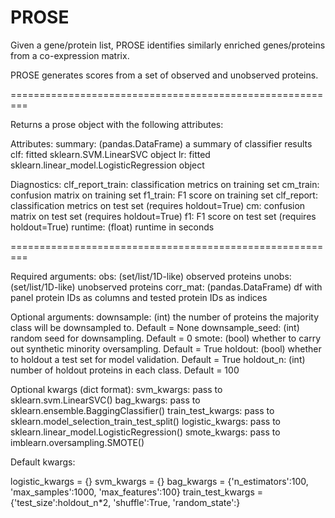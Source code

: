 # PROSE
Given a gene/protein list, PROSE identifies similarly enriched genes/proteins from a co-expression matrix. 

PROSE generates scores from a set of observed and unobserved proteins.

=========================================================

Returns a prose object with the following attributes:

Attributes:
summary: (pandas.DataFrame) a summary of classifier results
clf: fitted sklearn.SVM.LinearSVC object
lr: fitted sklearn.linear_model.LogisticRegression object

Diagnostics:
clf_report_train: classification metrics on training set
cm_train: confusion matrix on training set
f1_train: F1 score on training set
clf_report: classification metrics on test set (requires holdout=True)
cm: confusion matrix on test set (requires holdout=True)
f1: F1 score on test set (requires holdout=True)
runtime: (float) runtime in seconds

=========================================================

Required arguments:
obs: (set/list/1D-like) observed proteins
unobs: (set/list/1D-like) unobserved proteins
corr_mat: (pandas.DataFrame) df with panel protein IDs as columns and tested protein IDs as indices
    
Optional arguments:
downsample: (int) the number of proteins the majority class will be downsampled to. Default = None
downsample_seed: (int) random seed for downsampling. Default = 0
smote: (bool) whether to carry out synthetic minority oversampling. Default = True
holdout: (bool) whether to holdout a test set for model validation. Default = True
holdout_n: (int) number of holdout proteins in each class. Default = 100

Optional kwargs (dict format):
svm_kwargs: pass to sklearn.svm.LinearSVC()
bag_kwargs: pass to sklearn.ensemble.BaggingClassifier()
train_test_kwargs: pass to sklearn.model_selection_train_test_split()
logistic_kwargs: pass to sklearn.linear_model.LogisticRegression()
smote_kwargs: pass to imblearn.oversampling.SMOTE()

Default kwargs:

logistic_kwargs = {}
svm_kwargs = {}
bag_kwargs = {'n_estimators':100, 'max_samples':1000, 'max_features':100}
train_test_kwargs = {'test_size':holdout_n*2, 'shuffle':True, 'random_state':}
